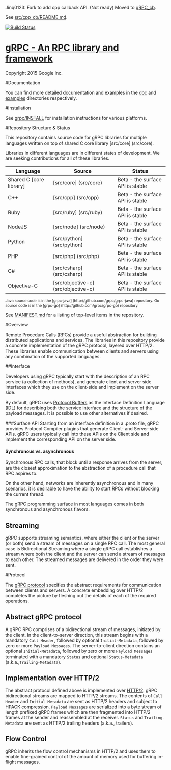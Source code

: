 Jinq0123: Fork to add cpp callback API. (Not ready) Moved to [gRPC_cb](https://github.com/jinq0123/grpc_cb).

See [src/cpp_cb/README.md](src/cpp_cb/README.md).

[![Build Status](https://grpc-testing.appspot.com/job/gRPC_master/badge/icon)](https://grpc-testing.appspot.com/job/gRPC_master)

[gRPC - An RPC library and framework](http://github.com/grpc/grpc)
===================================

Copyright 2015 Google Inc.

#Documentation

You can find more detailed documentation and examples in the [doc](doc) and [examples](examples) directories respectively.

#Installation

See [grpc/INSTALL](INSTALL) for installation instructions for various platforms.

#Repository Structure & Status

This repository contains source code for gRPC libraries for multiple languages written on top of shared C core library [src/core] (src/core).

Libraries in different languages are in different states of development. We are seeking contributions for all of these libraries.

| Language                | Source                              | Status                           |
|-------------------------|-------------------------------------|----------------------------------|
| Shared C [core library] | [src/core] (src/core)               | Beta - the surface API is stable |
| C++                     | [src/cpp] (src/cpp)                 | Beta - the surface API is stable |
| Ruby                    | [src/ruby] (src/ruby)               | Beta - the surface API is stable |
| NodeJS                  | [src/node] (src/node)               | Beta - the surface API is stable |
| Python                  | [src/python] (src/python)           | Beta - the surface API is stable |
| PHP                     | [src/php] (src/php)                 | Beta - the surface API is stable |
| C#                      | [src/csharp] (src/csharp)           | Beta - the surface API is stable |
| Objective-C             | [src/objective-c] (src/objective-c) | Beta - the surface API is stable |

<small>
Java source code is in the [grpc-java] (http://github.com/grpc/grpc-java) repository.
Go source code is in the [grpc-go] (http://github.com/grpc/grpc-go) repository.
</small>

See [MANIFEST.md](MANIFEST.md) for a listing of top-level items in the
repository.

#Overview


Remote Procedure Calls (RPCs) provide a useful abstraction for building
distributed applications and services. The libraries in this repository
provide a concrete implementation of the gRPC protocol, layered over HTTP/2.
These libraries enable communication between clients and servers using any
combination of the supported languages.


##Interface


Developers using gRPC typically start with the description of an RPC service
(a collection of methods), and generate client and server side interfaces
which they use on the client-side and implement on the server side.

By default, gRPC uses [Protocol Buffers](https://github.com/google/protobuf) as the
Interface Definition Language (IDL) for describing both the service interface
and the structure of the payload messages. It is possible to use other
alternatives if desired.

###Surface API
Starting from an interface definition in a .proto file, gRPC provides
Protocol Compiler plugins that generate Client- and Server-side APIs.
gRPC users typically call into these APIs on the Client side and implement
the corresponding API on the server side.

#### Synchronous vs. asynchronous
Synchronous RPC calls, that block until a response arrives from the server, are
the closest approximation to the abstraction of a procedure call that RPC
aspires to.

On the other hand, networks are inherently asynchronous and in many scenarios,
it is desirable to have the ability to start RPCs without blocking the current
thread.

The gRPC programming surface in most languages comes in both synchronous and
asynchronous flavors.


## Streaming

gRPC supports streaming semantics, where either the client or the server (or both)
send a stream of messages on a single RPC call. The most general case is
Bidirectional Streaming where a single gRPC call establishes a stream where both
the client and the server can send a stream of messages to each other. The streamed
messages are delivered in the order they were sent.


#Protocol

The [gRPC protocol](doc/PROTOCOL-HTTP2.md) specifies the abstract requirements for communication between
clients and servers. A concrete embedding over HTTP/2 completes the picture by
fleshing out the details of each of the required operations.

## Abstract gRPC protocol
A gRPC RPC comprises of a bidirectional stream of messages, initiated by the client. In the client-to-server direction, this stream begins with a mandatory `Call Header`, followed by optional `Initial-Metadata`, followed by zero or more `Payload Messages`. The server-to-client direction contains an optional `Initial-Metadata`, followed by zero or more `Payload Messages` terminated with a mandatory `Status` and optional `Status-Metadata` (a.k.a.,`Trailing-Metadata`).

## Implementation over HTTP/2
The abstract protocol defined above is implemented over [HTTP/2](https://http2.github.io/). gRPC bidirectional streams are mapped to HTTP/2 streams. The contents of `Call Header` and `Initial Metadata` are sent as HTTP/2 headers and subject to HPACK compression. `Payload Messages` are serialized into a byte stream of length prefixed gRPC frames which are then fragmented into HTTP/2 frames at the sender and reassembled at the receiver. `Status` and `Trailing-Metadata` are sent as HTTP/2 trailing headers (a.k.a., trailers).

## Flow Control
gRPC inherits the flow control mechanisms in HTTP/2 and uses them to enable fine-grained control of the amount of memory used for buffering in-flight messages.
